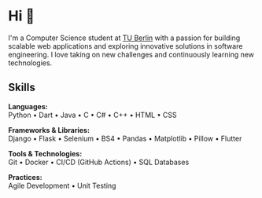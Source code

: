 # Hi 👋

I'm a Computer Science student at [TU Berlin](https://www.tu.berlin) with a passion for building scalable web applications and exploring innovative solutions in software engineering. I love taking on new challenges and continuously learning new technologies.

## Skills

**Languages:**  
Python • Dart • Java • C • C# • C++ • HTML • CSS 

**Frameworks & Libraries:**  
Django • Flask • Selenium • BS4 • Pandas • Matplotlib • Pillow • Flutter

**Tools & Technologies:**  
Git • Docker • CI/CD (GitHub Actions) • SQL Databases 

**Practices:**  
Agile Development • Unit Testing
